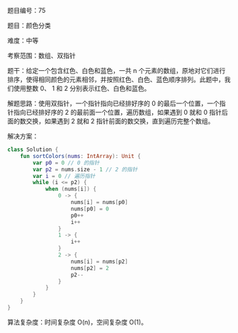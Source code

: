 题目编号：75

题目：颜色分类

难度：中等

考察范围：数组、双指针

题干：给定一个包含红色、白色和蓝色，一共 n 个元素的数组，原地对它们进行排序，使得相同颜色的元素相邻，并按照红色、白色、蓝色顺序排列。此题中，我们使用整数 0、 1 和 2 分别表示红色、白色和蓝色。

解题思路：使用双指针，一个指针指向已经排好序的 0 的最后一个位置，一个指针指向已经排好序的 2 的最前面一个位置，遍历数组，如果遇到 0 就和 0 指针后面的数交换，如果遇到 2 就和 2 指针前面的数交换，直到遍历完整个数组。

解决方案：

```kotlin
class Solution {
    fun sortColors(nums: IntArray): Unit {
        var p0 = 0 // 0 的指针
        var p2 = nums.size - 1 // 2 的指针
        var i = 0 // 遍历指针
        while (i <= p2) {
            when (nums[i]) {
                0 -> {
                    nums[i] = nums[p0]
                    nums[p0] = 0
                    p0++
                    i++
                }
                1 -> {
                    i++
                }
                2 -> {
                    nums[i] = nums[p2]
                    nums[p2] = 2
                    p2--
                }
            }
        }
    }
}
```

算法复杂度：时间复杂度 O(n)，空间复杂度 O(1)。